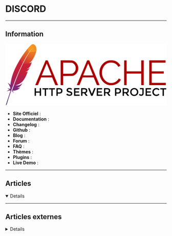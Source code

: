 # DISCORD
----

## <i class="fa-solid fa-hashtag"></i> Information

![Logo](../../_media/apps/apache_http_server/apache_http_server_logo.svg ':size=250 :no-zoom')


> <i class="fa-solid fa-quote-left"></i>  <i class="fa-solid fa-quote-left fa-rotate-180"></i>


- <i class="fa-solid fa-globe"></i> **Site Officiel** : 
- <i class="fa-solid fa-book"></i> **Documentation** : 
- <i class="fa-solid fa-file-circle-question"></i> **Changelog** : 
- <i class="fa-brands fa-github"></i> **Github** : 
- <i class="fab fa-blogger-b"></i> **Blog** :
- <i class="fas fa-comments"></i> **Forum** :
- <i class="far fa-question-circle"></i> **FAQ** : 
- <i class="far fa-calendar-alt"></i> **Thèmes** : 
- <i class="fas fa-tools"></i> **Plugins** : 
- <i class="far fa-calendar-alt"></i> **Live Demo** : 

---

## <i class="fa-regular fa-newspaper"></i> Articles

<details open>

</details>

---

## <i class="fa-solid fa-glasses"></i> Articles externes

<details>

- [12 Discord Tips and Tricks All Users Should Know](https://www.makeuseof.com/tag/discord-tips-and-tricks/)
- [8 Easy Ways to Fix Discord When It Won't Open](https://www.makeuseof.com/8-easy-ways-to-fix-discord-when-it-wont-open/)
- [Discord Keyboard Shortcuts You Need to Know](https://linuxhint.com/discord-keyboard-shortcuts/)
- [Discord Shortcuts, Commands, and Syntax: The Ultimate Guide](https://www.makeuseof.com/discord-shortcuts-commands-syntax/)
- [How Do I Customize My Discord Theme?](https://linuxhint.com/customize-discord-theme/)
- [How do I Update my Discord Status?](https://linuxhint.com/update-discord-status/)
- [How Do You Quote in Discord?](https://linuxhint.com/quote-discord/)
- [How to Add and Use Stickers on Discord](https://www.makeuseof.com/how-to-use-stickers-on-discord/)
- [How to Change the Discord Background 2021](https://linuxhint.com/change-discord-background/)
- [How to Change Your Discord Profile Picture](https://www.makeuseof.com/how-to-change-discord-profile-picture/)
- [How to Create a Conversation Thread in Discord](https://www.makeuseof.com/how-to-create-discord-threads/)
- [How to fix “a JavaScript error occurred in the main process” error in Discord](https://linuxhint.com/fix-javascript-main-process-error-discord/)
- [How to Fix Screen-Sharing Problems on Discord](https://www.makeuseof.com/discord-fix-screen-sharing-problems/)
- [How to Get Started With Discord: A Beginner's Guide](https://www.makeuseof.com/how-to-get-started-discord-beginners-guide/)
- [How to Permanently Delete Your Discord Account](https://www.makeuseof.com/how-to-delete-your-discord-account/)
- [How to Ping on Discord](https://linuxhint.com/ping-discord/)
- [How to Report Someone on Discord](https://www.makeuseof.com/how-to-report-someone-on-discord/)
- [How to Setup Two-Factor Authentication in Discord](https://linuxhint.com/setup-two-factor-authentication-discord/)
- [How to Share Your Smartphone Screen on Discord](https://www.makeuseof.com/how-to-share-smartphone-screen-discord/)
- [How to Turn Off the Sound When I Join Discord?](https://linuxhint.com/turn-off-sound-join-discord/)
- [How to Use Discord Voice Changer?](https://linuxhint.com/use-discord-voice-changer/)

</details>